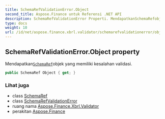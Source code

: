 ```yaml
---
title: SchemaRefValidationError.Object
second_title: Aspose.Finance untuk Referensi .NET API
description: SchemaRefValidationError Properti. MendapatkanSchemaRefobjek yang memiliki kesalahan validasi.
type: docs
weight: 10
url: /id/net/aspose.finance.xbrl.validator/schemarefvalidationerror/object/
---
```

## SchemaRefValidationError.Object property

Mendapatkan[`SchemaRef`](../../../aspose.finance.xbrl/schemaref/)objek yang memiliki kesalahan validasi.

```csharp
public SchemaRef Object { get; }
```

### Lihat juga

* class [SchemaRef](../../../aspose.finance.xbrl/schemaref/)
* class [SchemaRefValidationError](../)
* ruang nama [Aspose.Finance.Xbrl.Validator](../../schemarefvalidationerror/)
* perakitan [Aspose.Finance](../../../)



